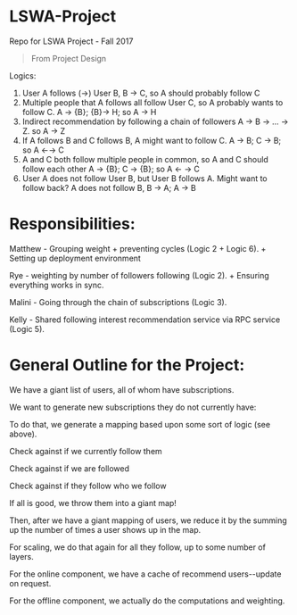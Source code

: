 # LSWA-Project

Repo for LSWA Project - Fall 2017

> From Project Design

Logics:

1. User A follows (->) User B, B -> C, so A should probably follow C
2. Multiple people that A follows all follow User C, so A probably wants to follow C.
  A → {B};   {B}→ H; so A → H
3. Indirect recommendation by following a chain of followers
  A -> B -> … -> Z. so A -> Z
4. If A follows B and C follows B, A might want to follow C.
  A → B; C → B; so A ←→ C
5. A and C both follow multiple people in common, so A and C should follow each other
  A → {B}; C → {B}; so A ← → C
6. User A does not follow User B, but User B follows A. Might want to follow back?
  A does not follow B, B → A; A → B

# Responsibilities:

Matthew - Grouping weight + preventing cycles (Logic 2 + Logic 6). + Setting up deployment environment

Rye - weighting by number of followers following (Logic 2). + Ensuring everything works in sync.

Malini - Going through the chain of subscriptions (Logic 3).

Kelly - Shared following interest recommendation service via RPC service (Logic 5).

# General Outline for the Project:

We have a giant list of users, all of whom have subscriptions.

We want to generate new subscriptions they do not currently have:

To do that, we generate a mapping based upon some sort of logic (see above).

Check against if we currently follow them

Check against if we are followed

Check against if they follow who we follow

If all is good, we throw them into a giant map!

Then, after we have a giant mapping of users, we reduce it by the summing up the number of times a user shows up in the map.

For scaling, we do that again for all they follow, up to some number of layers.

For the online component, we have a cache of recommend users--update on request.

For the offline component, we actually do the computations and weighting.
